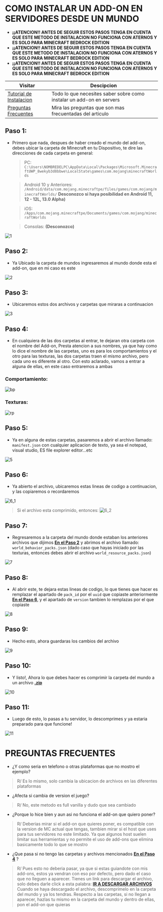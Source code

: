 # COMO INSTALAR UN ADD-ON EN SERVIDORES DESDE UN MUNDO


- **__¡¡ATENCION!! ANTES DE SEGUIR ESTOS PASOS TENGA EN CUENTA QUE ESTE METODO DE INSTALACION NO FUNCIONA CON ATERNOS Y ES SOLO PARA MINECRAFT BEDROCK EDITION__**
- **__¡¡ATENCION!! ANTES DE SEGUIR ESTOS PASOS TENGA EN CUENTA QUE ESTE METODO DE INSTALACION NO FUNCIONA CON ATERNOS Y ES SOLO PARA MINECRAFT BEDROCK EDITION__**
- **__¡¡ATENCION!! ANTES DE SEGUIR ESTOS PASOS TENGA EN CUENTA QUE ESTE METODO DE INSTALACION NO FUNCIONA CON ATERNOS Y ES SOLO PARA MINECRAFT BEDROCK EDITION__**

| Visitar                       | Descipcion |
| -------------------------- | ------------ |
| [Tutorial de Instalacion](https://github.com/HaJuegos/The-Games-Store/blob/main/Betas/como%20instalar%20un%20add-on%20en%20servers/README.md#paso-1) | Todo lo que necesites saber sobre como instalar un add-on en servers   |
| [Preguntas Frecuentes](https://github.com/HaJuegos/The-Games-Store/blob/main/Betas/como%20instalar%20un%20add-on%20en%20servers/README.md#preguntas-frecuentes)   | Mira las preguntas que son mas frecuentadas del articulo     |


## Paso 1:

- Primero que nada, despues de haber creado el mundo del add-on, debes ubicar la carpeta de Minecraft en tu Dispositivo, te dire las direcciones de cada carpeta en general:
	> PC: `C:\Users\NOMBREDELPC\AppData\Local\Packages\Microsoft.MinecraftUWP_8wekyb3d8bbwe\LocalState\games\com.mojang\minecraftWorlds`
	
	> Android 10 y Anteriores: `/Android/data/com.mojang.minecraftpe/files/games/com.mojang/minecraftWorlds/` **Desconozco si haya posibilidad en Android 11, 12 - 12L, 13.0 Alpha)**
	
	> iOS: `/Apps/com.mojang.minecraftpe/Documents/games/com.mojang/minecraftWorlds`
	
	> Consolas: **(Desconozco)**
	
![1](https://cdn.discordapp.com/attachments/997603479822536794/997603535057334322/1.png)


## Paso 2:

- Ya Ubicado la carpeta de mundos ingresaremos al mundo donde esta el add-on, que en mi caso es este

![2](https://cdn.discordapp.com/attachments/997603479822536794/997603535258656888/2.png)


## Paso 3:

- Ubicaremos estos dos archivos y carpetas que miraras a continuacion

![3](https://cdn.discordapp.com/attachments/997603479822536794/997603535510311033/3.png)


## Paso 4:

- En cualquiera de las dos carpetas al entrar, te dejaran otra carpeta con el nombre del Add-on, Presta atencion a sus nombres, ya que hay como lo dice el nombre de las carpetas, uno es para los comportamientos y el otro para las texturas, las dos carpetas traen el mismo archivo, pero cada uno es diferente al otro. Con esto aclarado, vamos a entrar a alguna de ellas, en este caso entraremos a ambas

### Comportamiento:
![bp](https://cdn.discordapp.com/attachments/997603479822536794/997603533920686161/4_1.png)

### Texturas:
![rp](https://cdn.discordapp.com/attachments/997603479822536794/997603534218465393/4_2.png)


## Paso 5:

- Ya en alguna de estas carpetas, pasaremos a abrir el archivo llamado: `manifest.json` con cualquier aplicacion de texto, ya sea el notepad, visual studio, ES file explorer editor...etc

![5](https://cdn.discordapp.com/attachments/997603479822536794/997603534428188742/5.png)


## Paso 6:

- Ya abierto el archivo, ubicaremos estas lineas de codigo a continuacion, y las copiaremos o recordaremos

![6_1](https://cdn.discordapp.com/attachments/997603479822536794/997603534608552067/6_1.png)

> Si el archivo esta comprimido, entonces:
![6_2](https://cdn.discordapp.com/attachments/997603479822536794/997605132596433030/6_2.png)


## Paso 7:

- Regresaremos a la carpeta del mundo donde estaban los anteriores archivos que dijimos [**__En el Paso 2__**](https://github.com/HaJuegos/The-Games-Store/edit/main/Betas/como%20instalar%20un%20add-on%20en%20servers/README.md#paso-2) y abrimos el archivo llamado: `world_behavior_packs.json` (dado caso que hayas iniciado por las texturas, entonces debes abrir el archivo `world_resource_packs.json`)

![7](https://cdn.discordapp.com/attachments/997603479822536794/997603657564553296/7.png)


## Paso 8:

- Al abrir este, te dejara estas lineas de codigo, lo que tienes que hacer es remplazar el apartado de `pack_id` por el `uuid` que copiaste anteriormente [**__En el Paso 6__**](https://github.com/HaJuegos/The-Games-Store/edit/main/Betas/como%20instalar%20un%20add-on%20en%20servers/README.md#paso-6), y el apartado de `version` tambien lo remplazas por el que copiaste

![8](https://cdn.discordapp.com/attachments/997603479822536794/997603657916895333/8.gif)


## Paso 9:

- Hecho esto, ahora guardaras los cambios del archivo 

![9](https://cdn.discordapp.com/attachments/997603479822536794/997603658390835251/9.png)

## Paso 10:

- Y listo!, Ahora lo que debes hacer es comprimir la carpeta del mundo a un archivo [**__.zip__**](https://www.google.com/search?q=que+es+un+archivo+zip)

![10](https://cdn.discordapp.com/attachments/997603479822536794/997606065527074906/10.png)

## Paso 11:

- Luego de esto, lo pasas a tu servidor, lo descomprimes y ya estaria preparado para que funcione!

![11](https://cdn.discordapp.com/attachments/997603479822536794/997606065275404418/11.png)


# PREGUNTAS FRECUENTES

- ¿Y como seria en telefono o otras plataformas que no mostro el ejemplo?
> R/ Es lo mismo, solo cambia la ubicacion de archivos en las diferentes plataformas

- ¿Afecta si cambia de version el juego?
> R/ No, este metodo es full vanilla y dudo que sea cambiado

- ¿Porque lo hice bien y aun asi no funciona el add-on que quiero poner?
> R/ Deberias mirar si el add-on que quieres poner, es compatible con la version de MC actual que tengas, tambien mirar si el host que uses para tus servidores no este limitado. Ya que algunos host suelen limitar sus herramientas y no permite el uso de add-ons que elimina basicamente todo lo que se mostro

- ¿Que pasa si no tengo las carpetas y archivos mencionados [**__En el Paso 4__**](https://github.com/HaJuegos/The-Games-Store/tree/main/Betas/como%20instalar%20un%20add-on%20en%20servers#paso-4) ?
> R/ Pues esto no deberia pasar, ya que si estas guiandote con mis add-ons, estos ya vendran con eso por defecto, pero dado el caso que no lleguen a aparecer. Tienes un link para descargar el archivo, solo debes darle click a esta palabra: [**__IR A DESCARGAR ARCHIVOS__**](https://github.com/HaJuegos/The-Games-Store/raw/main/.github/icon_template/archivos_de_mundos_porsiacaso.zip) Cuando se haya descargado el archivo, descomprimelo en la carpeta del mundo y ya los tendras. Respecto a las carpetas, si no llegan a aparecer, hazlas tu mismo en la carpeta del mundo y dentro de ellas, pon el add-on que quieras
